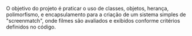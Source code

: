 O objetivo do projeto é praticar o uso de classes, objetos, herança, polimorfismo, e encapsulamento para a criação de um sistema simples de "screenmatch", onde filmes são avaliados e exibidos conforme critérios definidos no código.
